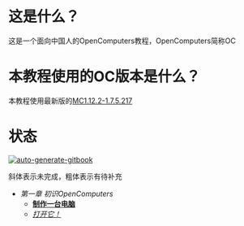 # 这是什么？

这是一个面向中国人的OpenComputers教程，OpenComputers简称OC

# 本教程使用的OC版本是什么？

本教程使用最新版的[MC1.12.2-1.7.5.217](https://ci.cil.li/job/OpenComputers-MC1.12/217/artifact/build/libs/OpenComputers-MC1.12.2-1.7.5.217.jar)

# 状态

[![auto-generate-gitbook](https://github.com/kebufu/opencomputers-tutorial/actions/workflows/build.yml/badge.svg)](https://github.com/kebufu/opencomputers-tutorial/actions/workflows/build.yml)

斜体表示未完成，粗体表示有待补充

- *第一章 初识OpenComputers*
  - [**制作一台电脑**](第一章%20初识OpenComputers/制作一台电脑.md)
  - [*打开它！*](第一章%20初识OpenComputers/打开它！.md)

